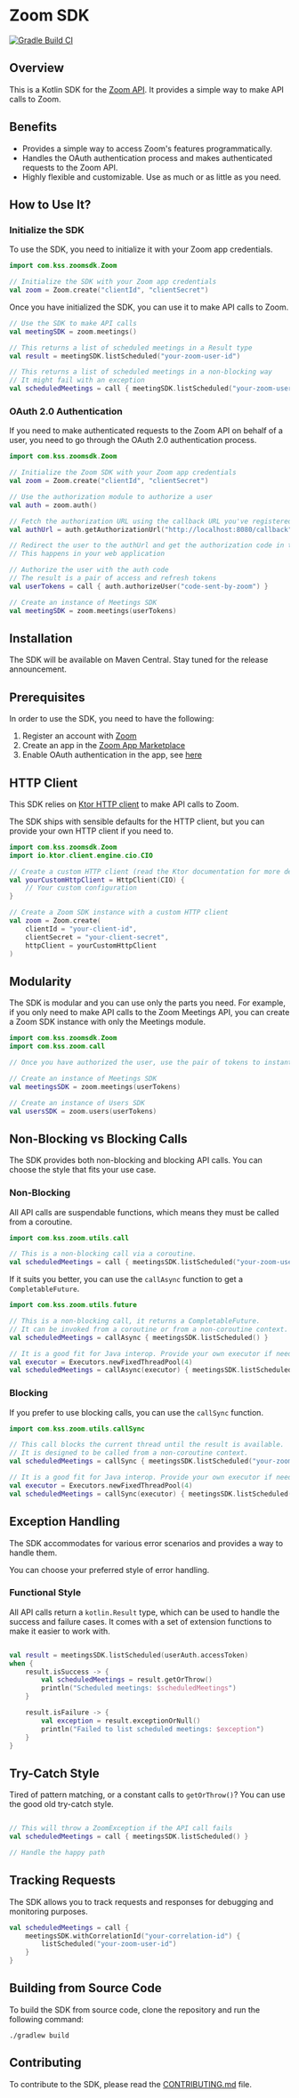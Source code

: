 # Zoom SDK
[![Gradle Build CI](https://github.com/Kotlin-server-squad/zoomsdk/actions/workflows/build.yaml/badge.svg)](https://github.com/Kotlin-server-squad/zoomsdk/actions/workflows/build.yaml)

## Overview
This is a Kotlin SDK for the [Zoom API](https://marketplace.zoom.us/docs/api-reference/introduction).
It provides a simple way to make API calls to Zoom.

## Benefits
* Provides a simple way to access Zoom's features programmatically.
* Handles the OAuth authentication process and makes authenticated requests to the Zoom API.
* Highly flexible and customizable. Use as much or as little as you need.

## How to Use It?

### Initialize the SDK

To use the SDK, you need to initialize it with your Zoom app credentials.
```kotlin
import com.kss.zoomsdk.Zoom

// Initialize the SDK with your Zoom app credentials
val zoom = Zoom.create("clientId", "clientSecret")
```

Once you have initialized the SDK, you can use it to make API calls to Zoom.

```kotlin
// Use the SDK to make API calls
val meetingSDK = zoom.meetings()

// This returns a list of scheduled meetings in a Result type
val result = meetingSDK.listScheduled("your-zoom-user-id")

// This returns a list of scheduled meetings in a non-blocking way
// It might fail with an exception
val scheduledMeetings = call { meetingSDK.listScheduled("your-zoom-user-id") }
```

### OAuth 2.0 Authentication
If you need to make authenticated requests to the Zoom API on behalf of a user, 
you need to go through the OAuth 2.0 authentication process.

```kotlin
import com.kss.zoomsdk.Zoom

// Initialize the Zoom SDK with your Zoom app credentials
val zoom = Zoom.create("clientId", "clientSecret")

// Use the authorization module to authorize a user
val auth = zoom.auth()

// Fetch the authorization URL using the callback URL you've registered in the Zoom App Marketplace
val authUrl = auth.getAuthorizationUrl("http://localhost:8080/callback")

// Redirect the user to the authUrl and get the authorization code in the callback
// This happens in your web application

// Authorize the user with the auth code
// The result is a pair of access and refresh tokens
val userTokens = call { auth.authorizeUser("code-sent-by-zoom") }

// Create an instance of Meetings SDK
val meetingSDK = zoom.meetings(userTokens)
```

## Installation
The SDK will be available on Maven Central. Stay tuned for the release announcement.

## Prerequisites
In order to use the SDK, you need to have the following:
1. Register an account with [Zoom](https://zoom.us/)
2. Create an app in the [Zoom App Marketplace](https://marketplace.zoom.us/)
3. Enable OAuth authentication in the app, see [here](https://developers.zoom.us/docs/zoom-apps/authentication)

## HTTP Client
This SDK relies on [Ktor HTTP client](https://ktor.io/) to make API calls to Zoom.

The SDK ships with sensible defaults for the HTTP client, but you can provide your own HTTP client if you need to.

```kotlin
import com.kss.zoomsdk.Zoom
import io.ktor.client.engine.cio.CIO

// Create a custom HTTP client (read the Ktor documentation for more details)
val yourCustomHttpClient = HttpClient(CIO) {
    // Your custom configuration
}

// Create a Zoom SDK instance with a custom HTTP client
val zoom = Zoom.create(
    clientId = "your-client-id",
    clientSecret = "your-client-secret",
    httpClient = yourCustomHttpClient
)
```

## Modularity
The SDK is modular and you can use only the parts you need.
For example, if you only need to make API calls to the Zoom Meetings API,
you can create a Zoom SDK instance with only the Meetings module.

```kotlin
import com.kss.zoomsdk.Zoom
import com.kss.zoom.call

// Once you have authorized the user, use the pair of tokens to instantiate the module you need

// Create an instance of Meetings SDK
val meetingsSDK = zoom.meetings(userTokens)

// Create an instance of Users SDK
val usersSDK = zoom.users(userTokens)
```

## Non-Blocking vs Blocking Calls
The SDK provides both non-blocking and blocking API calls. You can choose the style that fits your use case.

### Non-Blocking
All API calls are suspendable functions, which means they must be called from a coroutine.

```kotlin
import com.kss.zoom.utils.call

// This is a non-blocking call via a coroutine.
val scheduledMeetings = call { meetingsSDK.listScheduled("your-zoom-user-id") }
```
If it suits you better, you can use the `callAsync` function to get a `CompletableFuture`.

```kotlin
import com.kss.zoom.utils.future

// This is a non-blocking call, it returns a CompletableFuture.
// It can be invoked from a coroutine or from a non-coroutine context.
val scheduledMeetings = callAsync { meetingsSDK.listScheduled() }

// It is a good fit for Java interop. Provide your own executor if needed.
val executor = Executors.newFixedThreadPool(4)
val scheduledMeetings = callAsync(executor) { meetingsSDK.listScheduled("your-zoom-user-id") }
```

### Blocking
If you prefer to use blocking calls, you can use the `callSync` function.

```kotlin
import com.kss.zoom.utils.callSync

// This call blocks the current thread until the result is available.
// It is designed to be called from a non-coroutine context.
val scheduledMeetings = callSync { meetingsSDK.listScheduled("your-zoom-user-id") }

// It is a good fit for Java interop. Provide your own executor if needed.
val executor = Executors.newFixedThreadPool(4)
val scheduledMeetings = callSync(executor) { meetingsSDK.listScheduled() }
```

## Exception Handling
The SDK accommodates for various error scenarios and provides a way to handle them.

You can choose your preferred style of error handling.

### Functional Style

All API calls return a `kotlin.Result` type, which can be used to handle the success and failure cases.
It comes with a set of extension functions to make it easier to work with.

```kotlin

val result = meetingsSDK.listScheduled(userAuth.accessToken)
when {
    result.isSuccess -> {
        val scheduledMeetings = result.getOrThrow()
        println("Scheduled meetings: $scheduledMeetings")
    }

    result.isFailure -> {
        val exception = result.exceptionOrNull()
        println("Failed to list scheduled meetings: $exception")
    }
}
```

## Try-Catch Style
Tired of pattern matching, or a constant calls to `getOrThrow()`? You can use the good old try-catch style.

```kotlin

// This will throw a ZoomException if the API call fails
val scheduledMeetings = call { meetingsSDK.listScheduled() }

// Handle the happy path
```

## Tracking Requests
The SDK allows you to track requests and responses for debugging and monitoring purposes.

```kotlin
val scheduledMeetings = call {
    meetingsSDK.withCorrelationId("your-correlation-id") {
        listScheduled("your-zoom-user-id")
    }
}
```

## Building from Source Code
To build the SDK from source code, clone the repository and run the following command:

```shell
./gradlew build
```

## Contributing
To contribute to the SDK, please read the [CONTRIBUTING.md](CONTRIBUTING.md) file.
